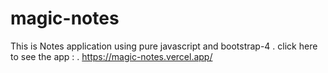 # magic-notes
This is Notes application using pure javascript and bootstrap-4
.
click here to see the app :
.
https://magic-notes.vercel.app/
